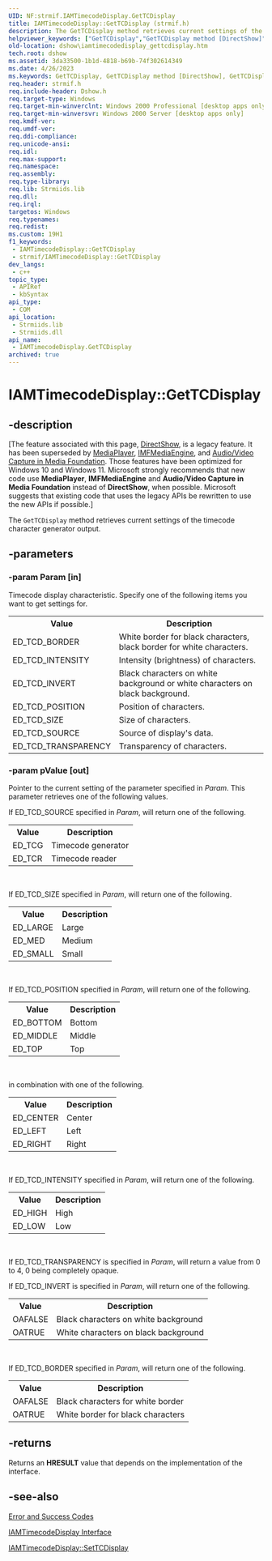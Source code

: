 ```yaml
---
UID: NF:strmif.IAMTimecodeDisplay.GetTCDisplay
title: IAMTimecodeDisplay::GetTCDisplay (strmif.h)
description: The GetTCDisplay method retrieves current settings of the timecode character generator output.
helpviewer_keywords: ["GetTCDisplay","GetTCDisplay method [DirectShow]","GetTCDisplay method [DirectShow]","IAMTimecodeDisplay interface","IAMTimecodeDisplay interface [DirectShow]","GetTCDisplay method","IAMTimecodeDisplay.GetTCDisplay","IAMTimecodeDisplay::GetTCDisplay","IAMTimecodeDisplayGetTCDisplay","dshow.iamtimecodedisplay_gettcdisplay","strmif/IAMTimecodeDisplay::GetTCDisplay"]
old-location: dshow\iamtimecodedisplay_gettcdisplay.htm
tech.root: dshow
ms.assetid: 3da33500-1b1d-4818-b69b-74f302614349
ms.date: 4/26/2023
ms.keywords: GetTCDisplay, GetTCDisplay method [DirectShow], GetTCDisplay method [DirectShow],IAMTimecodeDisplay interface, IAMTimecodeDisplay interface [DirectShow],GetTCDisplay method, IAMTimecodeDisplay.GetTCDisplay, IAMTimecodeDisplay::GetTCDisplay, IAMTimecodeDisplayGetTCDisplay, dshow.iamtimecodedisplay_gettcdisplay, strmif/IAMTimecodeDisplay::GetTCDisplay
req.header: strmif.h
req.include-header: Dshow.h
req.target-type: Windows
req.target-min-winverclnt: Windows 2000 Professional [desktop apps only]
req.target-min-winversvr: Windows 2000 Server [desktop apps only]
req.kmdf-ver: 
req.umdf-ver: 
req.ddi-compliance: 
req.unicode-ansi: 
req.idl: 
req.max-support: 
req.namespace: 
req.assembly: 
req.type-library: 
req.lib: Strmiids.lib
req.dll: 
req.irql: 
targetos: Windows
req.typenames: 
req.redist: 
ms.custom: 19H1
f1_keywords:
 - IAMTimecodeDisplay::GetTCDisplay
 - strmif/IAMTimecodeDisplay::GetTCDisplay
dev_langs:
 - c++
topic_type:
 - APIRef
 - kbSyntax
api_type:
 - COM
api_location:
 - Strmiids.lib
 - Strmiids.dll
api_name:
 - IAMTimecodeDisplay.GetTCDisplay
archived: true
---
```


# IAMTimecodeDisplay::GetTCDisplay


## -description

\[The feature associated with this page, [DirectShow](/windows/win32/directshow/directshow), is a legacy feature. It has been superseded by [MediaPlayer](/uwp/api/Windows.Media.Playback.MediaPlayer), [IMFMediaEngine](/windows/win32/api/mfmediaengine/nn-mfmediaengine-imfmediaengine), and [Audio/Video Capture in Media Foundation](/windows/win32/medfound/audio-video-capture-in-media-foundation). Those features have been optimized for Windows 10 and Windows 11. Microsoft strongly recommends that new code use **MediaPlayer**, **IMFMediaEngine** and **Audio/Video Capture in Media Foundation** instead of **DirectShow**, when possible. Microsoft suggests that existing code that uses the legacy APIs be rewritten to use the new APIs if possible.\]

The <code>GetTCDisplay</code> method retrieves current settings of the timecode character generator output.

## -parameters

### -param Param [in]

Timecode display characteristic. Specify one of the following items you want to get settings for.

<table>
<tr>
<th>Value
                </th>
<th>Description
                </th>
</tr>
<tr>
<td>ED_TCD_BORDER</td>
<td>White border for black characters, black border for white characters.</td>
</tr>
<tr>
<td>ED_TCD_INTENSITY</td>
<td>Intensity (brightness) of characters.</td>
</tr>
<tr>
<td>ED_TCD_INVERT</td>
<td>Black characters on white background or white characters on black background.</td>
</tr>
<tr>
<td>ED_TCD_POSITION</td>
<td>Position of characters.</td>
</tr>
<tr>
<td>ED_TCD_SIZE</td>
<td>Size of characters.</td>
</tr>
<tr>
<td>ED_TCD_SOURCE</td>
<td>Source of display's data.</td>
</tr>
<tr>
<td>ED_TCD_TRANSPARENCY</td>
<td>Transparency of characters.</td>
</tr>
</table>

### -param pValue [out]

Pointer to the current setting of the parameter specified in <i>Param</i>. This parameter retrieves one of the following values.

If ED_TCD_SOURCE specified in <i>Param</i>, will return one of the following.

<table>
<tr>
<th>Value
                </th>
<th>Description
                </th>
</tr>
<tr>
<td>ED_TCG</td>
<td>Timecode generator</td>
</tr>
<tr>
<td>ED_TCR</td>
<td>Timecode reader</td>
</tr>
</table>
 

If ED_TCD_SIZE specified in <i>Param</i>, will return one of the following.

<table>
<tr>
<th>Value
                </th>
<th>Description
                </th>
</tr>
<tr>
<td>ED_LARGE</td>
<td>Large</td>
</tr>
<tr>
<td>ED_MED</td>
<td>Medium</td>
</tr>
<tr>
<td>ED_SMALL</td>
<td>Small</td>
</tr>
</table>
 

If ED_TCD_POSITION specified in <i>Param</i>, will return one of the following.

<table>
<tr>
<th>Value
                </th>
<th>Description
                </th>
</tr>
<tr>
<td>ED_BOTTOM</td>
<td>Bottom</td>
</tr>
<tr>
<td>ED_MIDDLE</td>
<td>Middle</td>
</tr>
<tr>
<td>ED_TOP</td>
<td>Top</td>
</tr>
</table>
 

in combination with one of the following.

<table>
<tr>
<th>Value
                </th>
<th>Description
                </th>
</tr>
<tr>
<td>ED_CENTER</td>
<td>Center</td>
</tr>
<tr>
<td>ED_LEFT</td>
<td>Left</td>
</tr>
<tr>
<td>ED_RIGHT</td>
<td>Right</td>
</tr>
</table>
 

If ED_TCD_INTENSITY specified in <i>Param</i>, will return one of the following.

<table>
<tr>
<th>Value
                </th>
<th>Description
                </th>
</tr>
<tr>
<td>ED_HIGH</td>
<td>High</td>
</tr>
<tr>
<td>ED_LOW</td>
<td>Low</td>
</tr>
</table>
 

If ED_TCD_TRANSPARENCY is specified in <i>Param</i>, will return a value from 0 to 4, 0 being completely opaque.

If ED_TCD_INVERT is specified in <i>Param</i>, will return one of the following.

<table>
<tr>
<th>Value
                </th>
<th>Description
                </th>
</tr>
<tr>
<td>OAFALSE</td>
<td>Black characters on white background</td>
</tr>
<tr>
<td>OATRUE</td>
<td>White characters on black background</td>
</tr>
</table>
 

If ED_TCD_BORDER specified in <i>Param</i>, will return one of the following.

<table>
<tr>
<th>Value
                </th>
<th>Description
                </th>
</tr>
<tr>
<td>OAFALSE</td>
<td>Black characters for white border</td>
</tr>
<tr>
<td>OATRUE</td>
<td>White border for black characters</td>
</tr>
</table>

## -returns

Returns an <b>HRESULT</b> value that depends on the implementation of the interface.

## -see-also

<a href="/windows/desktop/DirectShow/error-and-success-codes">Error and Success Codes</a>



<a href="/windows/desktop/api/strmif/nn-strmif-iamtimecodedisplay">IAMTimecodeDisplay Interface</a>



<a href="/windows/desktop/api/strmif/nf-strmif-iamtimecodedisplay-settcdisplay">IAMTimecodeDisplay::SetTCDisplay</a>